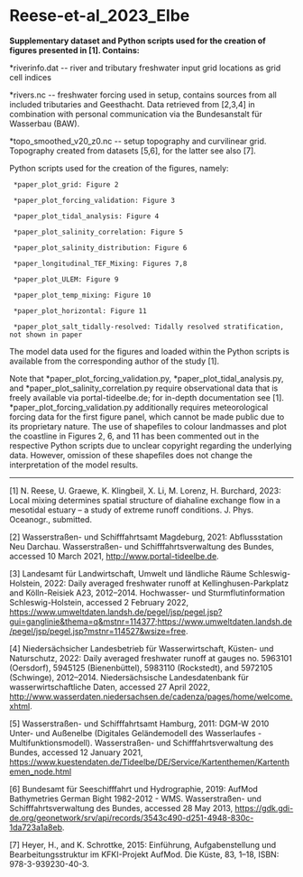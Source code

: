# Reese-et-al_2023_Elbe

**Supplementary dataset and Python scripts used for the creation of figures presented in [1]. Contains:**

*riverinfo.dat -- river and tributary freshwater input grid locations as grid cell indices

*rivers.nc -- freshwater forcing used in setup, contains sources from all included tributaries and Geesthacht. Data retrieved from [2,3,4] in combination with personal communication via the Bundesanstalt für Wasserbau (BAW). 
              
*topo_smoothed_v20_z0.nc -- setup topography and curvilinear grid. Topography created from datasets [5,6], for the latter see also [7].

Python scripts used for the creation of the figures, namely:

     *paper_plot_grid: Figure 2
     
     *paper_plot_forcing_validation: Figure 3
     
     *paper_plot_tidal_analysis: Figure 4
     
     *paper_plot_salinity_correlation: Figure 5
     
     *paper_plot_salinity_distribution: Figure 6
     
     *paper_longitudinal_TEF_Mixing: Figures 7,8
     
     *paper_plot_ULEM: Figure 9
     
     *paper_plot_temp_mixing: Figure 10
     
     *paper_plot_horizontal: Figure 11
     
     *paper_plot_salt_tidally-resolved: Tidally resolved stratification, not shown in paper
     
     
The model data used for the figures and loaded within the Python scripts is available from the corresponding author of the study [1].

Note that *paper_plot_forcing_validation.py, *paper_plot_tidal_analysis.py, and *paper_plot_salinity_correlation.py require observational data that is freely available via portal-tideelbe.de; for in-depth documentation see [1].
*paper_plot_forcing_validation.py additionally requires meteorological forcing data for the first figure panel, which cannot be made public due to its proprietary nature.
The use of shapefiles to colour landmasses and plot the coastline in Figures 2, 6, and 11 has been commented out in the respective Python scripts due to unclear copyright regarding the underlying data. However, omission of these shapefiles does not change the interpretation of the model results. 

----

[1] N. Reese, U. Graewe, K. Klingbeil, X. Li, M. Lorenz, H. Burchard, 2023:
    Local mixing determines spatial structure of diahaline exchange flow in a
    mesotidal estuary – a study of extreme runoff conditions.
    J. Phys. Oceanogr., submitted.
    
[2] Wasserstraßen- und Schifffahrtsamt Magdeburg, 2021: Abflussstation Neu Darchau.
    Wasserstraßen- und Schifffahrtsverwaltung des Bundes, accessed 10 March 2021,
    http://www.portal-tideelbe.de.
    
[3] Landesamt für Landwirtschaft, Umwelt und ländliche Räume Schleswig-Holstein, 2022:
    Daily averaged freshwater runoff at Kellinghusen-Parkplatz and Kölln-Reisiek A23,
    2012–2014. Hochwasser- und Sturmflutinformation Schleswig-Holstein, accessed
    2 February 2022,
    https://www.umweltdaten.landsh.de/pegel/jsp/pegel.jsp?gui=ganglinie&thema=q&mstnr=114377;https://www.umweltdaten.landsh.de/pegel/jsp/pegel.jsp?mstnr=114527&wsize=free.
    
[4] Niedersächsicher Landesbetrieb für Wasserwirtschaft, Küsten- und Naturschutz, 2022:
    Daily averaged freshwater runoff at gauges no. 5963101 (Oersdorf),
    5945125 (Bienenbüttel), 5983110 (Rockstedt), and 5972105 (Schwinge), 2012–2014.
    Niedersächsische Landesdatenbank für wasserwirtschaftliche Daten, accessed 27 April 2022,
    http://www.wasserdaten.niedersachsen.de/cadenza/pages/home/welcome.xhtml.
    
[5] Wasserstraßen- und Schifffahrtsamt Hamburg, 2011: DGM-W 2010 Unter- und Außenelbe
    (Digitales Geländemodell des Wasserlaufes - Multifunktionsmodell). Wasserstraßen-
    und Schifffahrtsverwaltung des Bundes, accessed 12 January 2021,
    https://www.kuestendaten.de/Tideelbe/DE/Service/Kartenthemen/Kartenthemen_node.html
    
[6] Bundesamt für Seeschifffahrt und Hydrographie, 2019: AufMod Bathymetries
    German Bight 1982-2012 - WMS. Wasserstraßen- und Schifffahrtsverwaltung des
    Bundes, accessed 28 May 2013,
    https://gdk.gdi-de.org/geonetwork/srv/api/records/3543c490-d251-4948-830c-1da723a1a8eb.
    
[7] Heyer, H., and K. Schrottke, 2015: Einführung, Aufgabenstellung und
    Bearbeitungsstruktur im KFKI-Projekt AufMod. Die Küste, 83, 1–18,
    ISBN: 978-3-939230-40-3.
